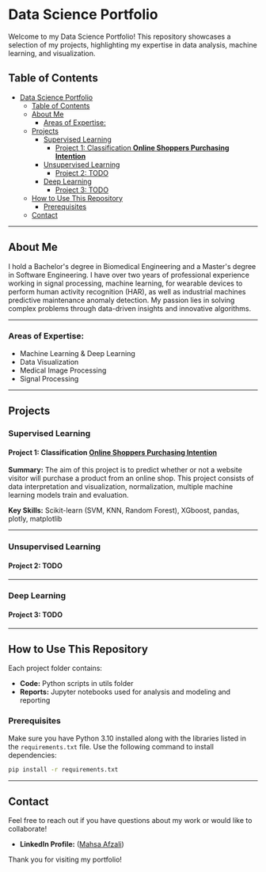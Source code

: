 # Data Science Portfolio

Welcome to my Data Science Portfolio! This repository showcases a selection of my projects, highlighting my expertise in data analysis, machine learning, and visualization.

## Table of Contents
- [Data Science Portfolio](#data-science-portfolio)
  - [Table of Contents](#table-of-contents)
  - [About Me](#about-me)
    - [Areas of Expertise:](#areas-of-expertise)
  - [Projects](#projects)
    - [Supervised Learning](#supervised-learning)
      - [Project 1: Classification **Online Shoppers Purchasing Intention**](#project-1-classification-online-shoppers-purchasing-intention)
    - [Unsupervised Learning](#unsupervised-learning)
      - [Project 2: TODO](#project-2-todo)
    - [Deep Learning](#deep-learning)
      - [Project 3: TODO](#project-3-todo)
  - [How to Use This Repository](#how-to-use-this-repository)
    - [Prerequisites](#prerequisites)
  - [Contact](#contact)

---

## About Me
I hold a Bachelor's degree in Biomedical Engineering and a Master's degree in Software Engineering. I have over two years of professional experience working in signal processing, machine learning, for wearable devices to perform human activity recognition (HAR), as well as industrial machines predictive maintenance anomaly detection. My passion lies in solving complex problems through data-driven insights and innovative algorithms.

---
### Areas of Expertise:
- Machine Learning & Deep Learning
- Data Visualization
- Medical Image Processing
- Signal Processing

---

## Projects

### Supervised Learning

#### Project 1: Classification **[Online Shoppers Purchasing Intention]([link-to-project](https://github.com/MahsaAfzali/portfolio_public/tree/main/machine_learning/supervised_learning))**
**Summary:**
The aim of this project is to predict whether or not a website visitor will purchase a product from an online shop. This project consists of data interpretation and visualization, normalization, multiple machine learning models train and evaluation.

**Key Skills:** Scikit-learn (SVM, KNN, Random Forest), XGboost, pandas, plotly, matplotlib

---

### Unsupervised Learning

#### Project 2: TODO
---

### Deep Learning

#### Project 3: TODO

---

## How to Use This Repository
Each project folder contains:
- **Code:** Python scripts in utils folder 
- **Reports:** Jupyter notebooks used for analysis and modeling and reporting 

### Prerequisites
Make sure you have Python 3.10 installed along with the libraries listed in the `requirements.txt` file. Use the following command to install dependencies:
```bash
pip install -r requirements.txt
```
---

## Contact
Feel free to reach out if you have questions about my work or would like to collaborate!

- **LinkedIn Profile:** ([Mahsa Afzali](https://www.linkedin.com/in/mahsa-afzali-4709b6101/))

Thank you for visiting my portfolio!